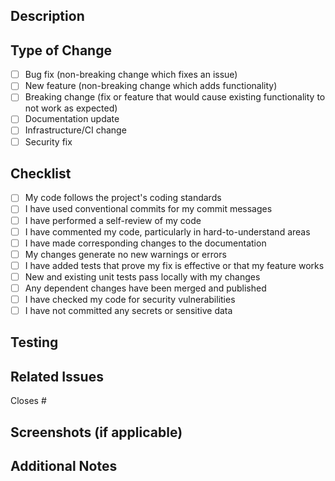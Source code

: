 ## Description
<!-- Provide a brief description of the changes in this PR -->

## Type of Change
<!-- Mark the relevant option with an "x" -->
- [ ] Bug fix (non-breaking change which fixes an issue)
- [ ] New feature (non-breaking change which adds functionality)
- [ ] Breaking change (fix or feature that would cause existing functionality to not work as expected)
- [ ] Documentation update
- [ ] Infrastructure/CI change
- [ ] Security fix

## Checklist
<!-- Mark completed items with an "x" -->
- [ ] My code follows the project's coding standards
- [ ] I have used conventional commits for my commit messages
- [ ] I have performed a self-review of my code
- [ ] I have commented my code, particularly in hard-to-understand areas
- [ ] I have made corresponding changes to the documentation
- [ ] My changes generate no new warnings or errors
- [ ] I have added tests that prove my fix is effective or that my feature works
- [ ] New and existing unit tests pass locally with my changes
- [ ] Any dependent changes have been merged and published
- [ ] I have checked my code for security vulnerabilities
- [ ] I have not committed any secrets or sensitive data

## Testing
<!-- Describe the testing you've done -->

## Related Issues
<!-- Link to related issues using #issue_number -->
Closes #

## Screenshots (if applicable)
<!-- Add screenshots to demonstrate UI changes -->

## Additional Notes
<!-- Add any additional context about the PR here -->
